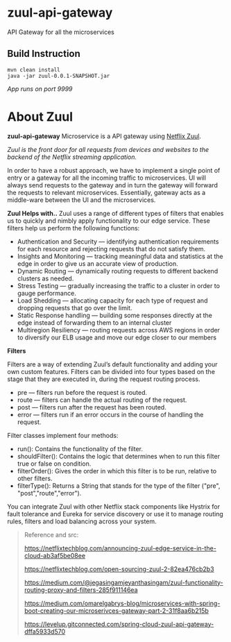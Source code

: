 # zuul-api-gateway
API Gateway for all the microservices

## Build Instruction
```
mvn clean install
java -jar zuul-0.0.1-SNAPSHOT.jar

```
*App runs on port 9999*
##

# About Zuul

**zuul-api-gateway** Microservice is a API gateway using [Netflix Zuul](https://github.com/Netflix/zuul).

*Zuul is the front door for all requests from devices and websites to the backend of the Netflix streaming application.*

In order to have a robust approach, we have to implement a single point of entry or a gateway for all the incoming traffic to microservices. UI will always send requests to the gateway and in turn the gateway will forward the requests to relevant microservices. Essentially, gateway acts as a middle-ware between the UI and the microservices.

**Zuul Helps with..**
Zuul uses a range of different types of filters that enables us to quickly and nimbly apply functionality to our edge service. These filters help us perform the following functions:

 - Authentication and Security — identifying authentication requirements
   for each resource and rejecting requests that do not satisfy them.
 - Insights and Monitoring — tracking meaningful data and statistics at
   the edge in order to give us an accurate view of production.
 - Dynamic Routing — dynamically routing requests to different backend
   clusters as needed.
 - Stress Testing — gradually increasing the traffic to a cluster in
   order to gauge performance.
 - Load Shedding — allocating capacity for each type of request and
   dropping requests that go over the limit.
 - Static Response handling — building some responses directly at the
   edge instead of forwarding them to an internal cluster
 - Multiregion Resiliency — routing requests across AWS regions in order
   to diversify our ELB usage and move our edge closer to our members

 

**Filters**

Filters are a way of extending Zuul’s default functionality and adding your own custom features. Filters can be divided into four types based on the stage that they are executed in, during the request routing process.

 - pre — filters run before the request is routed.
 - route — filters can handle the actual routing of the request.
 - post — filters run after the request has been routed.
 - error — filters run if an error occurs in the course of handling the
   request.

  

Filter classes implement four methods:

 - run(): Contains the functionality of the filter.
 - shouldFilter(): Contains the logic that determines when to run this
   filter true or false on condition.
 - filterOrder(): Gives the order in which this filter is to be run,
   relative to other filters.
 - filterType(): Returns a String that stands for the type of the filter ("pre", "post","route","error"). 

  

You can integrate Zuul with other Netflix stack components like Hystrix for fault tolerance and Eureka for service discovery or use it to manage routing rules, filters and load balancing across your system.

  
  

> Reference and src:
> 
> https://netflixtechblog.com/announcing-zuul-edge-service-in-the-cloud-ab3af5be08ee
> 
> https://netflixtechblog.com/open-sourcing-zuul-2-82ea476cb2b3
> 
> https://medium.com/@jegasingamjeyanthasingam/zuul-functionality-routing-proxy-and-filters-285f911146ea
> 
> https://medium.com/omarelgabrys-blog/microservices-with-spring-boot-creating-our-microserivces-gateway-part-2-31f8aa6b215b
> 
> https://levelup.gitconnected.com/spring-cloud-zuul-api-gateway-dffa5933d570

